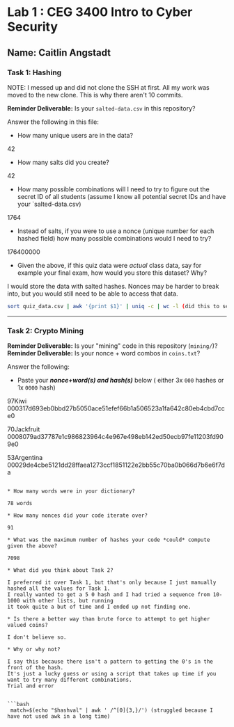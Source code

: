 
# Lab 1 : CEG 3400 Intro to Cyber Security

## Name: Caitlin Angstadt

### Task 1: Hashing

NOTE: I messed up and did not clone the SSH at first. All my work was 
	moved to the new clone. This is why there aren't 10 commits. 

**Reminder Deliverable:** Is your `salted-data.csv` in this repository?

Answer the following in this file:

* How many unique users are in the data?

42

* How many salts did you create?

42

* How many possible combinations will I need to try to figure out the secret ID
  of all students (assume I know all potential secret IDs and have your 
  `salted-data.csv)

1764

* Instead of salts, if you were to use a nonce (unique number for each hashed
  field) how many possible combinations would I need to try?

176400000

* Given the above, if this quiz data were *actual* class data, say for example
  your final exam, how would you store this dataset?  Why?

I would store the data with salted hashes. Nonces may be harder to break into, but you 
would still need to be able to access that data.

```bash
sort quiz_data.csv | awk '{print $1}' | uniq -c | wc -l (did this to see how many unique names there were)
```

---

### Task 2: Crypto Mining

**Reminder Deliverable:** Is your "mining" code in this repository (`mining/`)?
**Reminder Deliverable:** Is your nonce + word combos in `coins.txt`?

Answer the following:

* Paste your ***nonce+word(s) and hash(s)*** below ( either 3x `000` hashes or 1x `0000`
hash)


97Kiwi       000317d693eb0bbd27b5050ace51efef66b1a506523a1fa642c80eb4cbd7cce0

70Jackfruit     0008079ad37787e1c986823964c4e967e498eb142ed50ecb97fe11203fd909e0

53Argentina     00029de4cbe5121dd28ffaea1273ccf1851122e2bb55c70ba0b066d7b6e6f7da

```

* How many words were in your dictionary?

78 words

* How many nonces did your code iterate over?

91

* What was the maximum number of hashes your code *could* compute given the above?

7098

* What did you think about Task 2?

I preferred it over Task 1, but that's only because I just manually hashed all the values for Task 1. 
I really wanted to get a 5 0 hash and I had tried a sequence from 10-1000 with other lists, but running 
it took quite a but of time and I ended up not finding one.

* Is there a better way than brute force to attempt to get higher valued coins?

I don't believe so.

* Why or why not?

I say this because there isn't a pattern to getting the 0's in the front of the hash. 
It's just a lucky guess or using a script that takes up time if you want to try many different combinations. 
Trial and error


```bash
 match=$(echo "$hashval" | awk ' /^[0]{3,}/') (struggled because I have not used awk in a long time)
```

